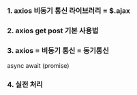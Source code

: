 ### 1. axios 비동기 통신 라이브러리 = $.ajax

### 2. axios get post 기본 사용법

### 3. axios = 비동기 통신 = 동기통신

async await (promise)


### 4. 실전 처리